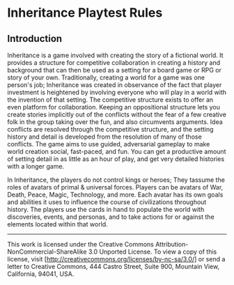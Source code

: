 Inheritance Playtest Rules
==========================
 		
Introduction
------------

Inheritance is a game involved with creating the story of a fictional world.  It provides a structure for competitive collaboration in creating a history and background that can then be used as a setting for a board game or RPG or story of your own.  Traditionally, creating a world for a game was one person's job; Inheritance was created in observance of the fact that player investment is heightened by involving everyone who will play in a world with the invention of that setting.  The competitive structure exists to offer an even platform for collaboration.  Keeping an oppositional structure lets you create stories implicitly out of the conflicts without the fear of a few creative folk in the group taking over the fun, and also circumvents arguments.  Idea conflicts are resolved through the competitive structure, and the setting history and detail is developed from the resolution of many of those conflicts. The game aims to use guided, adversarial gameplay to make world creation social, fast-paced, and fun. You can get a productive amount of setting detail in as little as an hour of play, and get very detailed histories with a longer game.

In Inheritance, the players do not control kings or heroes; They tassume the roles of avatars of primal & universal forces.  Players can be avatars of War, Death, Peace, Magic, Technology, and more.  Each avatar has its own goals and abilities it uses to influence the course of civilizations throughout history. The players use the cards in hand to populate the world with discoveries, events, and personas, and to take actions for or against the elements located within that world.







***

This work is licensed under the Creative Commons Attribution-NonCommercial-ShareAlike 3.0 Unported License. To view a copy of this license, visit [http://creativecommons.org/licenses/by-nc-sa/3.0/] or send a letter to Creative Commons, 444 Castro Street, Suite 900, Mountain View, California, 94041, USA.